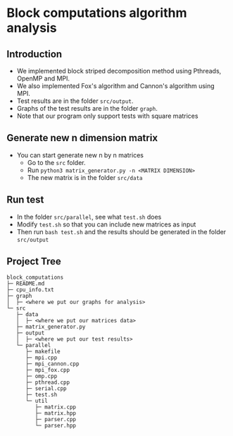 # Block computations algorithm analysis

## Introduction

- We implemented block striped decomposition method using Pthreads, OpenMP and MPI.
- We also implemented Fox's algorithm and Cannon's algorithm using MPI.
- Test results are in the folder `src/output`.
- Graphs of the test results are in the folder `graph`.
- Note that our program only support tests with square matrices

## Generate new n dimension matrix

- You can start generate new n by n matrices
  - Go to the `src` folder.
  - Run `python3 matrix_generator.py -n <MATRIX DIMENSION>`
  - The new matrix is in the folder `src/data`

## Run test

- In the folder `src/parallel`, see what `test.sh` does
- Modify `test.sh` so that you can include new matrices as input
- Then run `bash test.sh` and the results should be generated in the folder `src/output`

## Project Tree

```
block_computations
├─ README.md
├─ cpu_info.txt
├─ graph
│  ├─ <where we put our graphs for analysis>
└─ src
   ├─ data
   │  ├─ <where we put our matrices data>
   ├─ matrix_generator.py
   ├─ output
   │  ├─ <where we put our test results>
   └─ parallel
      ├─ makefile
      ├─ mpi.cpp
      ├─ mpi_cannon.cpp
      ├─ mpi_fox.cpp
      ├─ omp.cpp
      ├─ pthread.cpp
      ├─ serial.cpp
      ├─ test.sh
      └─ util
         ├─ matrix.cpp
         ├─ matrix.hpp
         ├─ parser.cpp
         └─ parser.hpp

```
